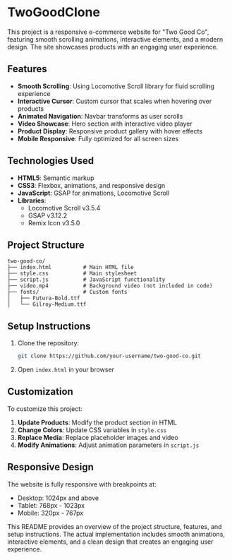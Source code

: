 # TwoGoodClone

This project is a responsive e-commerce website for "Two Good Co", featuring smooth scrolling animations, interactive elements, and a modern design. The site showcases products with an engaging user experience.

## Features

- **Smooth Scrolling**: Using Locomotive Scroll library for fluid scrolling experience
- **Interactive Cursor**: Custom cursor that scales when hovering over products
- **Animated Navigation**: Navbar transforms as user scrolls
- **Video Showcase**: Hero section with interactive video player
- **Product Display**: Responsive product gallery with hover effects
- **Mobile Responsive**: Fully optimized for all screen sizes

## Technologies Used

- **HTML5**: Semantic markup
- **CSS3**: Flexbox, animations, and responsive design
- **JavaScript**: GSAP for animations, Locomotive Scroll
- **Libraries**:
  - Locomotive Scroll v3.5.4
  - GSAP v3.12.2
  - Remix Icon v3.5.0

## Project Structure

```
two-good-co/
├── index.html          # Main HTML file
├── style.css           # Main stylesheet
├── script.js           # JavaScript functionality
├── video.mp4           # Background video (not included in code)
├── fonts/              # Custom fonts
│   ├── Futura-Bold.ttf
│   └── Gilroy-Medium.ttf
```

## Setup Instructions

1. Clone the repository:
   ```bash
   git clone https://github.com/your-username/two-good-co.git
   ```

2. Open `index.html` in your browser

## Customization

To customize this project:

1. **Update Products**: Modify the product section in HTML
2. **Change Colors**: Update CSS variables in `style.css`
3. **Replace Media**: Replace placeholder images and video
4. **Modify Animations**: Adjust animation parameters in `script.js`

## Responsive Design

The website is fully responsive with breakpoints at:
- Desktop: 1024px and above
- Tablet: 768px - 1023px
- Mobile: 320px - 767px

This README provides an overview of the project structure, features, and setup instructions. The actual implementation includes smooth animations, interactive elements, and a clean design that creates an engaging user experience.
